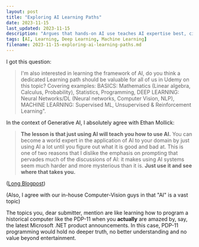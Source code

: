 ```yaml
---
layout: post
title: "Exploring AI Learning Paths"
date: 2023-11-15
last_updated: 2023-11-15
description: "Argues that hands-on AI use teaches AI expertise best, citing Ethan Mollick on prompt intuitiveness over formal curricula for generative AI skill development."
tags: [AI, Learning, Deep Learning, Machine Learning]
filename: 2023-11-15-exploring-ai-learning-paths.md
---
```


I got this question:
> I'm also interested in learning the framework of AI, do you think a dedicated Learning path should be valuable for all of us in Udemy on this topic? Covering examples: BASICS: Mathematics (Linear algebra, Calculus, Probability), Statistics, Programming, DEEP LEARNING: Neural Networks/DL (Neural networks, Computer Vision, NLP), MACHINE LEARNING: Supervised ML, Unsupervised & Reinforcement Learning".

In the context of Generative AI, I absolutely agree with Ethan Mollick:

> **The lesson is that just using AI will teach you how to use AI.** You can become a world expert in the application of AI to your domain by just using AI a lot until you figure out what it is good and bad at. This is one of two reasons that I dislike the emphasis on prompting that pervades much of the discussions of AI: it makes using AI systems seem much harder and more mysterious than it is. **Just use it and see where that takes you.**

([Long Blogpost](https://www.oneusefulthing.org/p/working-with-ai-two-paths-to-prompting))

(Also, I agree with our in-house Computer-Vision guys in that "AI" is a vast topic)

The topics you, dear submitter, mention are like learning how to program a historical computer like the PDP-11 when you **actually** are amazed by, say, the latest Microsoft .NET product announcements. In this case, PDP-11 programming would hold no deeper truth, no better understanding and no value beyond entertainment.
